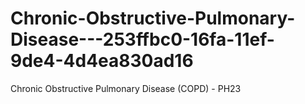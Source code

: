 # Chronic-Obstructive-Pulmonary-Disease---253ffbc0-16fa-11ef-9de4-4d4ea830ad16
Chronic Obstructive Pulmonary Disease (COPD) - PH23
